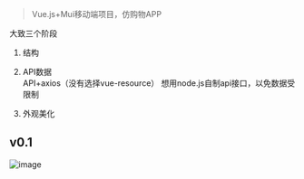 
> Vue.js+Mui移动端项目，仿购物APP 


大致三个阶段  
1. 结构  
2. API数据  
API+axios（没有选择vue-resource）
想用node.js自制api接口，以免数据受限制

3. 外观美化

v0.1
---
![image](https://github.com/Qianladeng/Shop/blob/master/%E6%BC%94%E7%A4%BA/v0.1.gif)
